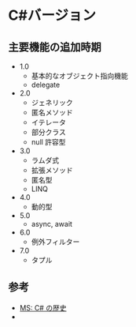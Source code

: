 ﻿# C#バージョン

## 主要機能の追加時期

- 1.0
  - 基本的なオブジェクト指向機能
  - delegate
- 2.0
  - ジェネリック
  - 匿名メソッド
  - イテレータ
  - 部分クラス
  - null 許容型
- 3.0
  - ラムダ式
  - 拡張メソッド
  - 匿名型
  - LINQ
- 4.0
  - 動的型
- 5.0
  - async, await
- 6.0
  - 例外フィルター
- 7.0
  - タプル

## 参考

- [MS: C# の歴史](https://learn.microsoft.com/ja-jp/dotnet/csharp/whats-new/csharp-version-history)
- [](https://soft-rime.com/post-19189/)

